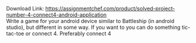 Download Link: https://assignmentchef.com/product/solved-project-number-4-connect4-android-application
<br>
Write a game for your android device similar to Battleship (in android studio), but different in some way. If you want to you can do something tic-tac-toe or connect 4. Preferably connect 4